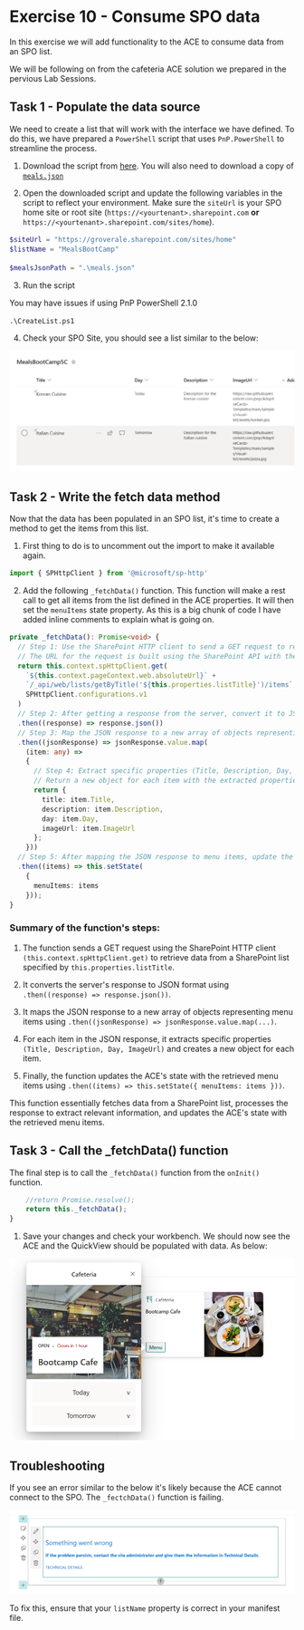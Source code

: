# Exercise 10 - Consume SPO data
In this exercise we will add functionality to the ACE to consume data from an SPO list.

We will be following on from the cafeteria ACE solution we prepared in the pervious Lab Sessions. 

## Task 1 - Populate the data source

We need to create a list that will work with the interface we have defined. To do this, we have prepared a `PowerShell` script that uses `PnP.PowerShell` to streamline the process.

1. Download the script from [here](./CreateList.ps1). You will also need to download a copy of [`meals.json`](./session5Meals.json)

2. Open the downloaded script and update the following variables in the script to reflect your environment. 
Make sure the `siteUrl` is your SPO home site or root site (`https://<yourtenant>.sharepoint.com` **or** `https://<yourtenant>.sharepoint.com/sites/home`).

```powershell
$siteUrl = "https://groverale.sharepoint.com/sites/home"
$listName = "MealsBootCamp"

$mealsJsonPath = ".\meals.json"
```
3. Run the script

You may have issues if using PnP PowerShell 2.1.0

`.\CreateList.ps1`

4. Check your SPO Site, you should see a list similar to the below:

![Populated SPO List](../../Assets/SPOList.png)

## Task 2 - Write the fetch data method

Now that the data has been populated in an SPO list, it's time to create a method to get the items from this list.

1. First thing to do is to uncomment out the import to make it available again.

```typescript
import { SPHttpClient } from '@microsoft/sp-http'
```

2. Add the following `_fetchData()` function. This function will make a rest call to get all items from the list defined in the ACE properties. It will then set the `menuItems` state property. As this is a big chunk of code I have added inline comments to explain what is going on.

```typescript
private _fetchData(): Promise<void> {
  // Step 1: Use the SharePoint HTTP client to send a GET request to retrieve data from the specified SharePoint list.
  // The URL for the request is built using the SharePoint API with the list title from the properties.
  return this.context.spHttpClient.get(
    `${this.context.pageContext.web.absoluteUrl}` +
    `/_api/web/lists/getByTitle('${this.properties.listTitle}')/items`,
    SPHttpClient.configurations.v1
  )
  // Step 2: After getting a response from the server, convert it to JSON format.
  .then((response) => response.json())
  // Step 3: Map the JSON response to a new array of objects representing the menu items.
  .then((jsonResponse) => jsonResponse.value.map(
    (item: any) => 
    { 
      // Step 4: Extract specific properties (Title, Description, Day, ImageUrl) from each item in the JSON response.
      // Return a new object for each item with the extracted properties.
      return { 
        title: item.Title, 
        description: item.Description,
        day: item.Day,
        imageUrl: item.ImageUrl 
      }; 
    }))
  // Step 5: After mapping the JSON response to menu items, update the component's state with the retrieved menu items.
  .then((items) => this.setState(
    { 
      menuItems: items 
    }));
}
```
### Summary of the function's steps:

1. The function sends a GET request using the SharePoint HTTP client `(this.context.spHttpClient.get)` to retrieve data from a SharePoint list specified by `this.properties.listTitle`.

2. It converts the server's response to JSON format using `.then((response) => response.json())`.

3. It maps the JSON response to a new array of objects representing menu items using `.then((jsonResponse) => jsonResponse.value.map(...)`.

4. For each item in the JSON response, it extracts specific properties `(Title, Description, Day, ImageUrl)` and creates a new object for each item.

5. Finally, the function updates the ACE's state with the retrieved menu items using `.then((items) => this.setState({ menuItems: items }))`.

This function essentially fetches data from a SharePoint list, processes the response to extract relevant information, and updates the ACE's state with the retrieved menu items.

## Task 3 - Call the _fetchData() function

The final step is to call the `_fetchData()` function from the `onInit()` function. 

```typescript
    //return Promise.resolve();
    return this._fetchData();
}
```

1. Save your changes and check your workbench. We should now see the ACE and the QuickView should be populated with data. As below:

![SPO Canteen](../../Assets/SPOCanteen.png)

## Troubleshooting

If you see an error similar to the below it's likely because the ACE cannot connect to the SPO. The `_fectchData()` function is failing.

![ACE Error](../../Assets/ACEError.png)

To fix this, ensure that your `listName` property is correct in your manifest file.

